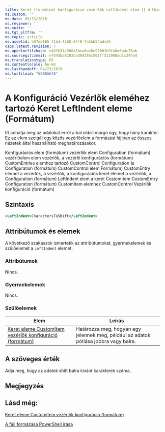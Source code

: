 ```yaml
---
title: Keret (formátum) konfiguráció vezérlők LeftIndent elem |} A Microsoft Docs
ms.custom: ''
ms.date: 09/13/2016
ms.reviewer: ''
ms.suite: ''
ms.tgt_pltfrm: ''
ms.topic: article
ms.assetid: b97ee165-f1bd-4360-8ff0-7a1bb54adcd5
caps.latest.revision: 7
ms.openlocfilehash: e48fb31e96041bea6ab0c91061b9f48e6a4c76ab
ms.sourcegitcommit: e7445ba8203da304286c591ff513900ad1c244a4
ms.translationtype: MT
ms.contentlocale: hu-HU
ms.lasthandoff: 04/23/2019
ms.locfileid: "62065648"
---
```

# <a name="leftindent-element-for-frame-for-controls-for-configuration-format"></a>A Konfiguráció Vezérlők eleméhez tartozó Keret LeftIndent eleme (Formátum)

Itt adhatja meg az adatokat erről a bal oldali margó úgy, hogy hány karakter. Ez az elem szolgál egy közös vezérlőelem a formázási fájlban az összes nézetek által használható meghatározásakor.

Konfigurációs elem (formátum) vezérlők elem Configuration (formátum) vezérlőelem elem vezérlők, a vezérlő konfigurációs (formátum) CustomEntries elemhez tartozó CustomControl Configuration (a Configuration (formátum) CustomControl elem Formátum) CustomEntry elemet a vezérlők, a vezérlők, a konfigurációs keret elemet a vezérlők, a Configuration (formátum) LeftIndent elem a keret CustomItem CustomEntry Configuration (formátum) CustomItem elemhez CustomControl Vezérlők konfiguráció (formátum)

## <a name="syntax"></a>Szintaxis

```xml
<LeftIndent>CharactersToShift</LeftIndent>
```

## <a name="attributes-and-elements"></a>Attribútumok és elemek

A következő szakaszok ismertetik az attribútumokat, gyermekelemek és szülőelemét a `LeftIndent` elemet.

### <a name="attributes"></a>Attribútumok

Nincs.

### <a name="child-elements"></a>Gyermekelemek

Nincs.

### <a name="parent-elements"></a>Szülőelemek

|Elem|Leírás|
|-------------|-----------------|
|[Keret eleme CustomItem vezérlők konfiguráció (formátum)](./frame-element-for-customitem-for-controls-for-configuration-format.md)|Határozza meg, hogyan egy jelennek meg, például az adatok pótlása jobbra vagy balra.|

## <a name="text-value"></a>A szöveges érték

Adja meg, hogy az adatok shift balra kívánt karakterek száma.

## <a name="remarks"></a>Megjegyzés

## <a name="see-also"></a>Lásd még:

[Keret eleme CustomItem vezérlők konfiguráció (formátum)](./frame-element-for-customitem-for-controls-for-configuration-format.md)

[A fájl formázása PowerShell írása](./writing-a-powershell-formatting-file.md)
